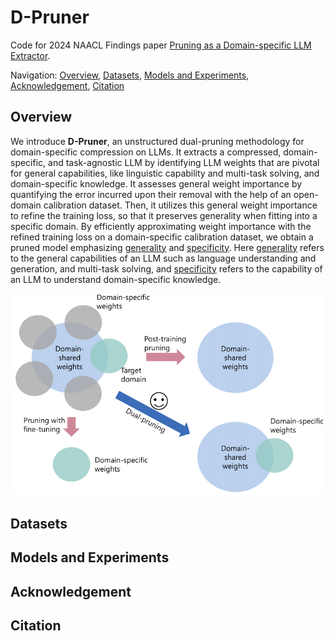 # D-Pruner
Code for 2024 NAACL Findings paper [Pruning as a Domain-specific LLM Extractor]().

Navigation:
[Overview](#overview), 
[Datasets](#datasets),
[Models and Experiments](#models-and-experiments),
[Acknowledgement](#acknowledgement),
[Citation](#citation)

## Overview
We introduce **D-Pruner**, an unstructured dual-pruning methodology for domain-specific compression on LLMs. It extracts a compressed, domain-specific, and task-agnostic LLM by identifying LLM weights that are pivotal for general capabilities, like linguistic capability and multi-task solving, and domain-specific knowledge. It assesses general weight importance by quantifying the error incurred upon their removal with the help of an open-domain calibration dataset. Then, it utilizes this general weight importance to refine the training loss, so that it preserves generality when fitting into a specific domain. By efficiently approximating weight importance with the refined training loss on a domain-specific calibration dataset, we obtain a pruned model emphasizing <ins>generality</ins> and <ins>specificity</ins>. Here <ins>generality</ins> refers to the general capabilities of an LLM such as language understanding and generation, and multi-task solving, and <ins>specificity</ins> refers to the capability of an LLM to understand domain-specific knowledge.

![example](assets/prune_types.png)

## Datasets

## Models and Experiments


## Acknowledgement


## Citation
